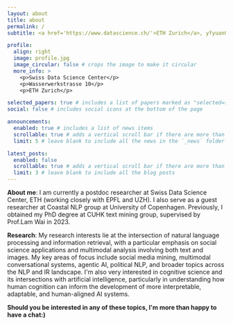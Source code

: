 ```yaml
---
layout: about
title: about
permalink: /
subtitle: <a href='https://www.datascience.ch/'>ETH Zurich</a>, yfyuan01@gmail.com

profile:
  align: right
  image: profile.jpg
  image_circular: false # crops the image to make it circular
  more_info: >
    <p>Swiss Data Science Center</p>
    <p>Wasserwerkstrasse 10</p>
    <p>ETH Zurich</p>

selected_papers: true # includes a list of papers marked as "selected={true}"
social: false # includes social icons at the bottom of the page

announcements:
  enabled: true # includes a list of news items
  scrollable: true # adds a vertical scroll bar if there are more than 3 news items
  limit: 5 # leave blank to include all the news in the `_news` folder

latest_posts:
  enabled: false
  scrollable: true # adds a vertical scroll bar if there are more than 3 new posts items
  limit: 3 # leave blank to include all the blog posts
---
```


**About me**: I am currently a postdoc researcher at Swiss Data Science Center, ETH (working closely with EPFL and UZH). I also serve as a guest researcher at Coastal NLP group at University of Copenhagen. Previously, I obtained my PhD degree at CUHK text mining group, supervised by Prof.Lam Wai in 2023.  

**Research**: My research interests lie at the intersection of natural language processing and information retrieval, with a particular emphasis on social science applications and multimodal analysis involving both text and images. My key areas of focus include social media mining, multimodal conversational systems, agentic AI, political NLP, and broader topics across the NLP and IR landscape. I'm also very interested in cognitive science and its intersections with artificial intelligence, particularly in understanding how human cognition can inform the development of more interpretable, adaptable, and human-aligned AI systems. 

**Should you be interested in any of these topics, I'm more than happy to have a chat:)**







